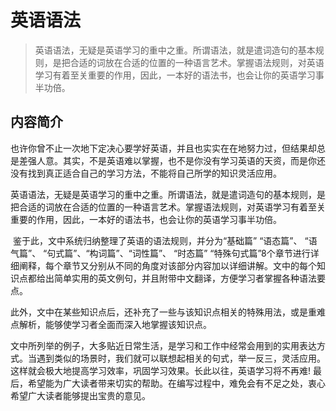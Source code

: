 # 英语语法

> 英语语法，无疑是英语学习的重中之重。所谓语法，就是遣词造句的基本规则，是把合适的词放在合适的位置的一种语言艺术。掌握语法规则，对英语学习有着至关重要的作用，因此，一本好的语法书，也会让你的英语学习事半功倍。



## 内容简介

​	也许你曾不止一次地下定决心要学好英语，并且也实实在在地努力过，但结果却总是差强人意。其实，不是英语难以掌握，也不是你没有学习英语的天资，而是你还没有找到真正适合自己的学习方法，不能将自己所学的知识灵活应用。  

​	英语语法，无疑是英语学习的重中之重。所谓语法，就是遣词造句的基本规则，是把合适的词放在合适的位置的一种语言艺术。掌握语法规则，对英语学习有着至关重要的作用，因此，一本好的语法书，也会让你的英语学习事半功倍。  

​	鉴于此，文中系统归纳整理了英语的语法规则，并分为“基础篇”  “语态篇”、 “语气篇”、 “句式篇”、“构词篇”、“词性篇”、 “时态篇”  “特殊句式篇”8个章节进行详细阐释，每个章节又分别从不同的角度对该部分内容加以详细讲解。文中的每个知识点都给出简单实用的英文例句，并且附带中文翻译，方便学习者掌握各种语法要点。

​	此外，文中在某些知识点后，还补充了一些与该知识点相关的特殊用法，或是重难点解析，能够使学习者全面而深入地掌握该知识点。  

​	文中所列举的例子，大多贴近日常生活，是学习和工作中经常会用到的实用表达方式。当遇到类似的场景时，我们就可以联想起相关的句式，举一反三，灵活应用。这样就会极大地提高学习效率，巩固学习效果。长此以往，英语学习将不再难!  最后，希望能为广大读者带来切实的帮助。在编写过程中，难免会有不足之处，衷心希望广大读者能够提出宝贵的意见。
